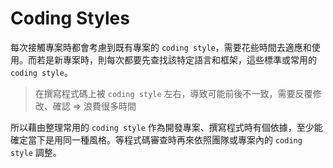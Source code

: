 # Coding Styles

每次接觸專案時都會考慮到既有專案的 `coding style`，需要花些時間去適應和使用。而若是新專案時，則每次都要先查找該特定語言和框架，這些標準或常用的 `coding style`。

> 在撰寫程式碼上被 `coding style` 左右，導致可能前後不一致，需要反覆修改、確認 => 浪費很多時間

所以藉由整理常用的 `coding style` 作為開發專案、撰寫程式時有個依據，至少能確定當下是用同一種風格。等程式碼審查時再來依照團隊或專案內的 `coding style` 調整。